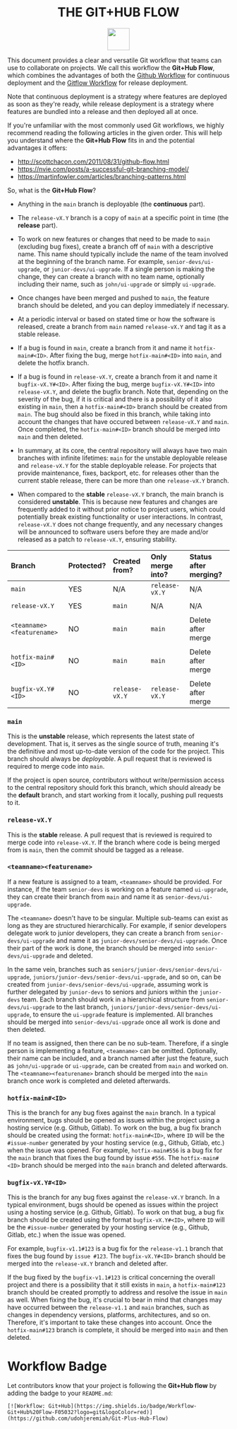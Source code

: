 <h1 align="center"> THE GIT+HUB FLOW</h1>

<p align="center">
  <a href="https://github.com/udohjeremiah/Git-Plus-Hub-Flow">
    <img src="https://img.shields.io/badge/Workflow-Git+Hub%20Flow-F05032?logo=git&logoColor=red" height="50">
  </a>
</p>

This document provides a clear and versatile Git workflow that teams can use to collaborate
on projects. We call this workflow the **Git+Hub Flow**, which combines the
advantages of both the [Github Workflow](https://docs.github.com/en/get-started/quickstart/github-flow)
for continuous deployment and the [Gitflow Workflow](https://nvie.com/posts/a-successful-git-branching-model/)
for release deployment.

Note that continuous deployment is a strategy where features are deployed as soon as they're
ready, while release deployment is a strategy where features are bundled into a release and
then deployed all at once.

If you're unfamiliar with the most commonly used Git workflows, we highly recommend reading
the following articles in the given order. This will help you understand where the
**Git+Hub Flow** fits in and the potential advantages it offers:

- http://scottchacon.com/2011/08/31/github-flow.html
- https://nvie.com/posts/a-successful-git-branching-model/
- https://martinfowler.com/articles/branching-patterns.html

So, what is the **Git+Hub Flow**?

- Anything in the `main` branch is deployable (the **continuous** part).

- The `release-vX.Y` branch is a copy of `main` at a specific point in time
  (the **release** part).

- To work on new features or changes that need to be made to `main` (excluding bug fixes),
  create a branch off of `main` with a descriptive name. This name should typically include
  the name of the team involved at the beginning of the branch name. For example,
  `senior-devs/ui-upgrade`, or `junior-devs/ui-upgrade`. If a single person is making the
  change, they can create a branch with no team name, optionally including their name, such
  as `john/ui-upgrade` or simply `ui-upgrade`.

- Once changes have been merged and pushed to `main`, the feature branch should be deleted,
  and you can deploy immediately if necessary.

- At a periodic interval or based on stated time or how the software is released, create a
  branch from `main` named `release-vX.Y` and tag it as a stable release.

- If a bug is found in `main`, create a branch from it and name it `hotfix-main#<ID>`. After
  fixing the bug, merge `hotfix-main#<ID>` into `main`, and delete the hotfix branch.

- If a bug is found in `release-vX.Y`, create a branch from it and name it
  `bugfix-vX.Y#<ID>`. After fixing the bug, merge `bugfix-vX.Y#<ID>` into `release-vX.Y`,
  and delete the bugfix branch. Note that, depending on the severity of the bug, if it is
  critical and there is a possibility of it also existing in `main`, then a
  `hotfix-main#<ID>` branch should be created from `main`. The bug should also be fixed in
  this branch, while taking into account the changes that have occured between
  `release-vX.Y` and `main`. Once completed, the `hotfix-main#<ID>` branch should be merged
  into `main` and then deleted.

- In summary, at its core, the central repository will always have two main branches with
  infinite lifetimes: `main` for the unstable deployable release and `release-vX.Y` for the
  stable deployable release. For projects that provide maintenance, fixes, backport, etc.
  for releases other than the current stable release, there can be more than one
  `release-vX.Y` branch.

- When compared to the **stable** `release-vX.Y` branch, the main branch is considered
  **unstable**. This is because new features and changes are frequently added to it without
  prior notice to project users, which could potentially break existing functionality or
  user interactions. In contrast, `release-vX.Y` does not change frequently, and any
  necessary changes will be announced to software users before they are made and/or released
  as a patch to `release-vX.Y`, ensuring stability.

| Branch                    | Protected? | Created from?    | Only merge into? | Status after merging? |
|:--------------------------|:-----------|:-----------------|:-----------------|:----------------------|
| `main`                    | YES        | N/A              | `release-vX.Y`   | N/A                   |
|                           |            |                  |                  |                       |
| `release-vX.Y`            | YES        | `main`           | N/A              | N/A                   |
|                           |            |                  |                  |                       |
| `<teamname><featurename>` | NO         | `main`           | `main`           | Delete after merge    |
|                           |            |                  |                  |                       |
| `hotfix-main#<ID>`        | NO         | `main`           | `main`           | Delete after merge    |
|                           |            |                  |                  |                       |
| `bugfix-vX.Y#<ID>`        | NO         | `release-vX.Y`   | `release-vX.Y`   | Delete after merge    |

### `main`
This is the **unstable** release, which represents the latest state of development. That is,
it serves as the single source of truth, meaning it's the definitive and most up-to-date
version of the code for the project. This branch should always be *deployable*. A pull
request that is reviewed is required to merge code into `main`.

If the project is open source, contributors without write/permission access to the central
repository should fork this branch, which should already be the **default** branch, and
start working from it locally, pushing pull requests to it.

### `release-vX.Y`
This is the **stable** release. A pull request that is reviewed is required to merge code
into `release-vX.Y`. If the branch where code is being merged from is `main`, then the
commit should be tagged as a release.

### `<teamname><featurename>`
If a new feature is assigned to a team, `<teamname>` should be provided. For instance, if
the team `senior-devs` is working on a feature named `ui-upgrade`, they can create their
branch from `main` and name it as `senior-devs/ui-upgrade`.

The `<teamname>` doesn't have to be singular. Multiple sub-teams can exist as long as they
are structured hierarchically. For example, if senior developers delegate work to junior
developers, they can create a branch from `senior-devs/ui-upgrade` and name it as
`junior-devs/senior-devs/ui-upgrade`. Once their part of the work is done, the branch should
be merged into `senior-devs/ui-upgrade` and deleted.

In the same vein, branches such as `seniors/junior-devs/senior-devs/ui-upgrade`,
`juniors/junior-devs/senior-devs/ui-upgrade`, and so on, can be created from
`junior-devs/senior-devs/ui-upgrade`, assuming work is further delegated by `junior-devs` to
seniors and juniors within the `junior-devs` team. Each branch should work in a hierarchical
structure from `senior-devs/ui-upgrade` to the last branch,
`juniors/junior-devs/senior-devs/ui-upgrade`, to ensure the `ui-upgrade` feature is
implemented. All branches should be merged into `senior-devs/ui-upgrade` once all work is
done and then deleted.

If no team is assigned, then there can be no sub-team. Therefore, if a single person is
implementing a feature, `<teamname>` can be omitted. Optionally, their name can be included,
and a branch named after just the feature, such as `john/ui-upgrade` or `ui-upgrade`, can be
created from `main` and worked on. The `<teamname><featurename>` branch should be merged
into the `main` branch once work is completed and deleted afterwards.

### `hotfix-main#<ID>`
This is the branch for any bug fixes against the `main` branch. In a typical environment,
bugs should be opened as issues within the project using a hosting service
(e.g. Github, Gitlab). To work on the bug, a bug fix branch should be created using the
format: `hotfix-main#<ID>`, where `ID` will be the `#issue-number` generated by your hosting
service (e.g., Github, Gitlab, etc.) when the issue was opened. For example,
`hotfix-main#556` is a bug fix for the `main` branch that fixes the bug found by issue
`#556`. The `hotfix-main#<ID>` branch should be merged into the `main` branch and deleted
afterwards.

### `bugfix-vX.Y#<ID>`
This is the branch for any bug fixes against the `release-vX.Y` branch. In a typical
environment, bugs should be opened as issues within the project using a hosting service
(e.g. Github, Gitlab). To work on that bug, a bug fix branch should be created using the
format `bugfix-vX.Y#<ID>`, where `ID` will be the `#issue-number` generated by your hosting
service (e.g., Github, Gitlab, etc.) when the issue was opened.

For example, `bugfix-v1.1#123` is a bug fix for the `release-v1.1` branch that fixes the bug
found by `issue #123`. The `bugfix-vX.Y#<ID>` branch should be merged into the
`release-vX.Y` branch and deleted after.

If the bug fixed by the `bugfix-v1.1#123` is critical concerning the overall project and
there is a possibility that it still exists in `main`, a `hotfix-main#123` branch should be
created promptly to address and resolve the issue in `main` as well. When fixing the bug,
it's crucial to bear in mind that changes may have occurred between the `release-v1.1` and
`main` branches, such as changes in dependency versions, platforms, architectures, and so
on. Therefore, it's important to take these changes into account. Once the `hotfix-main#123`
branch is complete, it should be merged into `main` and then deleted.

# Workflow Badge
Let contributors know that your project is following the **Git+Hub flow** by adding the
badge to your `README.md`:

```
[![Workflow: Git+Hub](https://img.shields.io/badge/Workflow-Git+Hub%20Flow-F05032?logo=git&logoColor=red)](https://github.com/udohjeremiah/Git-Plus-Hub-Flow)
```
